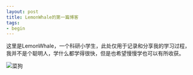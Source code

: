 ```yaml
---
layout: post
title: LemonWhale的第一篇博客
tags: 
- begin
---
```


这里是LemonWhale，一个科研小学生，此处仅用于记录和分享我的学习过程，我并不是个聪明人，学什么都学得很快，但是也希望慢慢学也可以有所收获。

![菜狗]({{site.url}}/img/in-post/first/菜狗.jpg)